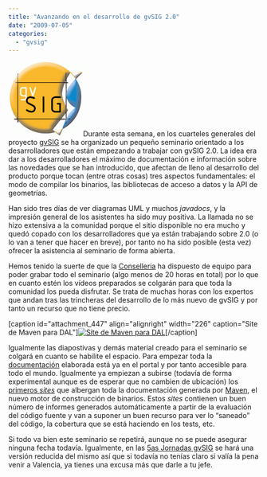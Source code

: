 ```yaml
---
title: "Avanzando en el desarrollo de gvSIG 2.0"
date: "2009-07-05"
categories: 
  - "gvsig"
---
```


[![gvSIG](images/logo-gvsig_150_14.gif "gvSIG")](http://gvsig.org)Durante esta semana, en los cuarteles generales del proyecto [gvSIG](http://gvsig.org) se ha organizado un pequeño seminario orientado a los desarrolladores que están empezando a trabajar con gvSIG 2.0. La idea era dar a los desarrolladores el máximo de documentación e información sobre las novedades que se han introducido, que afectan de lleno al desarrollo del producto porque tocan (entre otras cosas) tres aspectos fundamentales: el modo de compilar los binarios, las bibliotecas de acceso a datos y la API de geometrías.

Han sido tres días de ver diagramas UML y muchos _javadocs_, y la impresión general de los asistentes ha sido muy positiva. La llamada no se hizo extensiva a la comunidad porque el sitio disponible no era mucho y quedó copado con los desarrolladores que ya están trabajando sobre 2.0 (o lo van a tener que hacer en breve), por tanto no ha sido posible (esta vez) ofrecer la asistencia al seminario de forma abierta.

Hemos tenido la suerte de que la [Conselleria](http://www.cit.gva.es) ha dispuesto de equipo para poder grabar todo el seminario (algo menos de 20 horas en total) por lo que en cuanto estén los vídeos preparados se colgarán para que toda la comunidad los pueda disfrutar. Se trata de muchas horas con los expertos que andan tras las trincheras del desarrollo de lo más nuevo de gvSIG y por tanto un recurso que no tiene precio.

\[caption id="attachment\_447" align="alignright" width="226" caption="Site de Maven para DAL"\][![Site de Maven para DAL](http://geomaticblog.files.wordpress.com/2009/07/libfmapdal-maven-site.png?w=226 "libfmapdal-maven-site")](http://downloads.gvsig.org/pub/gvSIG-desktop/docs/reference/org.gvsig.fmap.dal/2.0.0/project-reports.html)\[/caption\]

Igualmente las diapostivas y demás material creado para el seminario se colgará en cuanto se habilite el espacio. Para empezar toda la [documentación](https://gvsig.org/web/docdev/gvsig_desktop_2_0/) elaborada está ya en el portal y por tanto accesible para todo el mundo. Igualmente ya empiezan a subirse (todavía de forma experimental aunque es de esperar que no cambien de ubicación) los [primeros _sites_](http://downloads.gvsig.org/pub/gvSIG-desktop/docs/reference/) que albergan toda la documentación generada por [Maven](http://maven.apache.org/), el nuevo motor de construcción de binarios. Estos _sites_ contienen un buen número de informes generados automáticamente a partir de la evaluación del código fuente y van a suponer un buen recurso para ver lo “saneado” del código, la cobertura que se está haciendo en los tests, etc.

Si todo va bien este seminario se repetirá, aunque no se puede asegurar ninguna fecha todavía. Igualmente, en las [5as Jornadas gvSIG](http://jornadas.gvsig.org/) se hará una versión reducida del mismo así que si todavía no tenías claro si valía la pena venir a Valencia, ya tienes una excusa más que darle a tu jefe.
